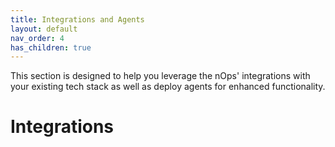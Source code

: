 ```yaml
---
title: Integrations and Agents
layout: default
nav_order: 4
has_children: true
---
```


This section is designed to help you leverage the nOps' integrations with your existing tech stack as well as deploy agents for enhanced functionality.

# Integrations